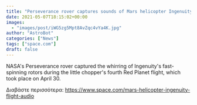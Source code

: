 ```yaml
---
title: "Perseverance rover captures sounds of Mars helicopter Ingenuity's flight in awesome first (video)"
date: 2021-05-07T18:15:02+00:00
images:
  - "images/post/iWG5zg5Mpt8AvZqc4vYa4K.jpg"
author: "AstroBot"
categories: ["News"]
tags: ["space.com"]
draft: false
---
```


NASA's Perseverance rover captured the whirring of Ingenuity's fast-spinning rotors during the little chopper's fourth Red Planet flight, which took place on April 30. 

Διαβάστε περισσότερα: https://www.space.com/mars-helicopter-ingenuity-flight-audio
